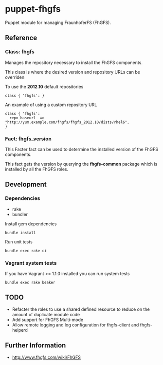 # puppet-fhgfs

Puppet module for managing FraunhoferFS (FhGFS).

## Reference

### Class: fhgfs

Manages the repository necessary to install the FhGFS components.

This class is where the desired version and repository URLs can be overriden

To use the **2012.10** default repositories

    class { 'fhgfs': }

An example of using a custom repository URL

    class { 'fhgfs':
      repo_baseurl  => "http://yum.example.com/fhgfs/fhgfs_2012.10/dists/rhel6",
    }

### Fact: fhgfs_version

This Facter fact can be used to determine the installed version of the FhGFS components.

This fact gets the version by querying the **fhgfs-common** package which is installed by all
the FhGFS roles.

## Development

### Dependencies

* rake
* bundler

Install gem dependencies

    bundle install

Run unit tests

    bundle exec rake ci

### Vagrant system tests

If you have Vagrant >= 1.1.0 installed you can run system tests

    bundle exec rake beaker

## TODO

* Refacter the roles to use a shared defined resource to reduce on the amount of duplicate module code
* Add support for FhGFS Multi-mode
* Allow remote logging and log configuration for fhgfs-client and fhgfs-helperd

## Further Information

* http://www.fhgfs.com/wiki/FhGFS
